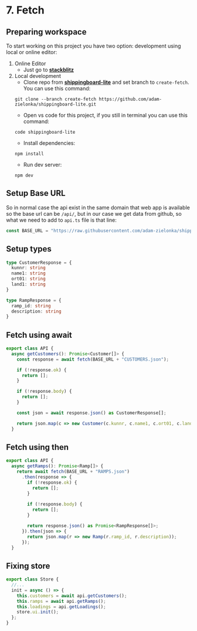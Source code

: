 # 7. Fetch

## Preparing workspace

To start working on this project you have two option: development using local or online editor:

1. Online Editor
    - Just go to [**stackblitz**](https://stackblitz.com/github/adam-zielonka/shippingboard-lite/tree/create-fetch)
2. Local development
    - Clone repo from [**shippingboard-lite**](https://github.com/adam-zielonka/shippingboard-lite/tree/create-fetch) and set branch to `create-fetch`. You can use this command: 
    ```shell
    git clone --branch create-fetch https://github.com/adam-zielonka/shippingboard-lite.git
    ```
    - Open vs code for this project, if you still in terminal you can use this command:
    ```shell
    code shippingboard-lite
    ```
    - Install dependencies:
    ```
    npm install
    ```
    - Run dev server:
    ```
    npm dev
    ```

## Setup Base URL

So in normal case the api exist in the same domain that web app is available so the base url can be `/api/`, but in our case we get data from github, so what we need to add to `api.ts` file is that line:

```ts title="src/api/api.ts (on the beginning of file after imports)"
const BASE_URL = "https://raw.githubusercontent.com/adam-zielonka/shippingboard-lite/main/src/api/";
```

## Setup types

```ts title="src/api/api.ts (on the beginning of file after imports)"
type CustomerResponse = {
  kunnr: string
  name1: string
  ort01: string
  land1: string
}

type RampResponse = {
  ramp_id: string
  description: string
}
```

## Fetch using await

```ts showLineNumbers title="src/api/api.ts"
export class API {
  async getCustomers(): Promise<Customer[]> {
    const response = await fetch(BASE_URL + "CUSTOMERS.json");

    if (!response.ok) {
      return [];
    }

    if (!response.body) {
      return [];
    }

    const json = await response.json() as CustomerResponse[];

    return json.map(c => new Customer(c.kunnr, c.name1, c.ort01, c.land1));
  }
```

## Fetch using then

```ts showLineNumbers title="src/api/api.ts"
export class API {
  async getRamps(): Promise<Ramp[]> {
    return await fetch(BASE_URL + "RAMPS.json")
      .then(response => {
        if (!response.ok) {
          return [];
        }
    
        if (!response.body) {
          return [];
        }

        return response.json() as Promise<RampResponse[]>;
      }).then(json => {
        return json.map(r => new Ramp(r.ramp_id, r.description));
      });
  }
```

## Fixing store

```ts title="src/store/Store.ts" showLineNumbers
export class Store {
  //...
  init = async () => {
    this.customers = await api.getCustomers();
    this.ramps = await api.getRamps();
    this.loadings = api.getLoadings();
    store.ui.init();
  };
}
```
